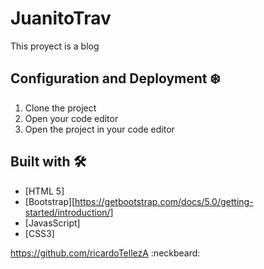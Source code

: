 # JuanitoTrav
This proyect is a blog


## Configuration and Deployment :snowflake:

1.	Clone the project
2. Open your code editor
3. Open the project in your code editor

## Built with 🛠️
* [HTML 5]
* [Bootstrap][https://getbootstrap.com/docs/5.0/getting-started/introduction/]
* [JavasScript]
* [CSS3]


https://github.com/ricardoTellezA :neckbeard:
